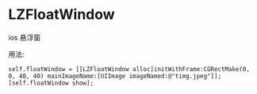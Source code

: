 # LZFloatWindow
ios 悬浮窗



用法:
>
    self.floatWindow = [[LZFloatWindow alloc]initWithFrame:CGRectMake(0, 0, 40, 40) mainImageName:[UIImage imageNamed:@"timg.jpeg"]];
    [self.floatWindow show];
    
   